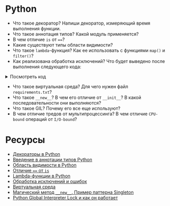 # Python

* Что такое декоратор? Напиши декоратор, измеряющий время выполнения функции.
* Что такое аннотация типов? Какой модуль применяется?
* В чем отличие `is` от `==`?
* Какие существуют типы области видимости?
* Что такое `lambda`-функция? Как ее использовать с функциями `map()` и `filter()`?
* Как реализована обработка исключений? Что будет выведено после выполнения следующего кода:

<details><summary>Посмотреть код</summary>

```python
a = 1
try:
    a = 2
    print(a)
    raise Exception()
except:
    a = 3
    print(a)
    raise
else:
    a = 4
    print(a)
finally:
    a = 5
    print(a)
```

</details>

* Что такое виртуальная среда? Для чего нужен файл `requirements.txt`?
* Что такое `__new__`? В чем его отличие от `__init__`? В какой последовательности они выполняются?
* Что такое GIL? Почему его все еще используют?
* В чем отличие тредов от мультипроцессинга? В чем отличие `CPU-bound` операций от `I/O-bound`?

# Ресурсы
* [Декораторы в Python](https://tproger.ru/translations/demystifying-decorators-in-python/)
* [Введение в аннотации типов Python](https://habr.com/ru/company/lamoda/blog/432656/)
* [Область видимости в Python](https://python-scripts.com/scope)
* [Отличие `==` от `is`](https://qna.habr.com/q/346640)
* [Lambda-функции в Python](https://pythonru.com/osnovy/vse-chto-nuzhno-znat-o-lambda-funkcijah-v-python)
* [Обработка исключений и ошибок](https://pythonru.com/osnovy/znachenija-iskljuchenij-i-oshibok-v-python)
* [Виртуальная среда](https://python-scripts.com/virtualenv)
* [Магический метод `__new__`. Пример паттерна Singleton](https://www.youtube.com/watch?v=-xoT6rntpK0&t=624s)
* [Python Global Interpreter Lock и как он работает](https://tproger.ru/translations/global-interpreter-lock-guide/)
